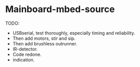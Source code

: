 # Mainboard-mbed-source


TODO:
- USBserial, test thoroughly, especially timing and reliability.
- Then add motors, stir and sip.
- Then add brushless outrunner.
- IR-detector.
- Code redone.
- indication.
